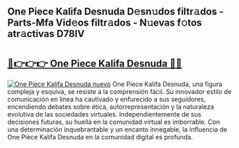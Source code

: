 ## One Piece Kalifa Desnuda D𝚎sn𝚞dos filtr𝚊dos - Parts-Mfa Vid𝚎os filtr𝚊dos - N𝚞evas f𝚘tos atr𝚊ctivas D78IV

# <h2><a href="http://mb605vd.tromn.icu/?c=One+Piece+Kalifa+Desnuda">🔗👉👉👉 One Piece Kalifa Desnuda 🔗🔗</a></h2>

[![One Piece Kalifa Desnuda nuevo](https://i.imgur.com/pEAQMta.gif)](http://mb605vd.tromn.icu/?c=One+Piece+Kalifa+Desnuda)
One Piece Kalifa Desnuda, una figura compleja y esquiva, se resiste a la comprensión fácil. Su innovador estilo de comunicación en línea ha cautivado y enfurecido a sus seguidores, encendiendo debates sobre ética, autorrepresentación y la naturaleza evolutiva de las sociedades virtuales. Independientemente de sus decisiones futuras, su huella en la comunidad virtual es imborrable. Con una determinación inquebrantable y un encanto innegable, la influencia de One Piece Kalifa Desnuda en la comunidad digital es profunda.
